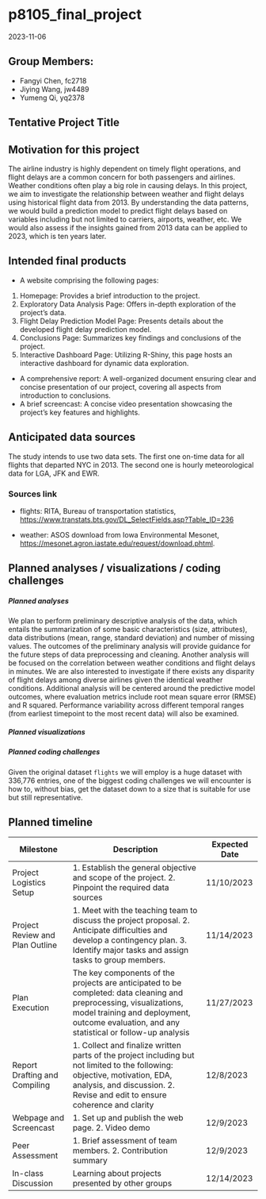 p8105_final_project
================
2023-11-06

## Group Members:

- Fangyi Chen, fc2718
- Jiying Wang, jw4489
- Yumeng Qi, yq2378

## Tentative Project Title

## Motivation for this project

The airline industry is highly dependent on timely flight operations,
and flight delays are a common concern for both passengers and airlines.
Weather conditions often play a big role in causing delays. In this
project, we aim to investigate the relationship between weather and
flight delays using historical flight data from 2013. By understanding
the data patterns, we would build a prediction model to predict flight
delays based on variables including but not limited to carriers,
airports, weather, etc. We would also assess if the insights gained from
2013 data can be applied to 2023, which is ten years later.

## Intended final products

- A website comprising the following pages:

1)  Homepage: Provides a brief introduction to the project.
2)  Exploratory Data Analysis Page: Offers in-depth exploration of the
    project’s data.
3)  Flight Delay Prediction Model Page: Presents details about the
    developed flight delay prediction model.
4)  Conclusions Page: Summarizes key findings and conclusions of the
    project.
5)  Interactive Dashboard Page: Utilizing R-Shiny, this page hosts an
    interactive dashboard for dynamic data exploration.

- A comprehensive report: A well-organized document ensuring clear and
  concise presentation of our project, covering all aspects from
  introduction to conclusions.
- A brief screencast: A concise video presentation showcasing the
  project’s key features and highlights.

## Anticipated data sources

The study intends to use two data sets. The first one on-time data for
all flights that departed NYC in 2013. The second one is hourly
meteorological data for LGA, JFK and EWR.

### Sources link

- flights: RITA, Bureau of transportation statistics,
  <https://www.transtats.bts.gov/DL_SelectFields.asp?Table_ID=236>

- weather: ASOS download from Iowa Environmental Mesonet,
  <https://mesonet.agron.iastate.edu/request/download.phtml>.

## Planned analyses / visualizations / coding challenges

##### Planned analyses

We plan to perform preliminary descriptive analysis of the data, which
entails the summarization of some basic characteristics (size,
attributes), data distributions (mean, range, standard deviation) and
number of missing values. The outcomes of the preliminary analysis will
provide guidance for the future steps of data preprocessing and
cleaning. Another analysis will be focused on the correlation between
weather conditions and flight delays in minutes. We are also interested
to investigate if there exists any disparity of flight delays among
diverse airlines given the identical weather conditions. Additional
analysis will be centered around the predictive model outcomes, where
evaluation metrics include root mean square error (RMSE) and R squared.
Performance variability across different temporal ranges (from earliest
timepoint to the most recent data) will also be examined.

##### Planned visualizations

##### Planned coding challenges

Given the original dataset `flights` we will employ is a huge dataset
with 336,776 entries, one of the biggest coding challenges we will
encounter is how to, without bias, get the dataset down to a size that
is suitable for use but still representative.

## Planned timeline

| Milestone                       | Description                                                                                                                                                                                                       | Expected Date |
|---------------------------------|-------------------------------------------------------------------------------------------------------------------------------------------------------------------------------------------------------------------|---------------|
| Project Logistics Setup         | 1\. Establish the general objective and scope of the project. 2. Pinpoint the required data sources                                                                                                               | 11/10/2023    |
| Project Review and Plan Outline | 1\. Meet with the teaching team to discuss the project proposal. 2. Anticipate difficulties and develop a contingency plan. 3. Identify major tasks and assign tasks to group members.                            | 11/14/2023    |
| Plan Execution                  | The key components of the projects are anticipated to be completed: data cleaning and preprocessing, visualizations, model training and deployment, outcome evaluation, and any statistical or follow-up analysis | 11/27/2023    |
| Report Drafting and Compiling   | 1\. Collect and finalize written parts of the project including but not limited to the following: objective, motivation, EDA, analysis, and discussion. 2. Revise and edit to ensure coherence and clarity        | 12/8/2023     |
| Webpage and Screencast          | 1\. Set up and publish the web page. 2. Video demo                                                                                                                                                                | 12/9/2023     |
| Peer Assessment                 | 1\. Brief assessment of team members. 2. Contribution summary                                                                                                                                                     | 12/9/2023     |
| In-class Discussion             | Learning about projects presented by other groups                                                                                                                                                                 | 12/14/2023    |
